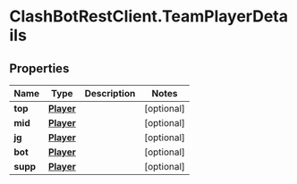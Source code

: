 # ClashBotRestClient.TeamPlayerDetails

## Properties

Name | Type | Description | Notes
------------ | ------------- | ------------- | -------------
**top** | [**Player**](Player.md) |  | [optional] 
**mid** | [**Player**](Player.md) |  | [optional] 
**jg** | [**Player**](Player.md) |  | [optional] 
**bot** | [**Player**](Player.md) |  | [optional] 
**supp** | [**Player**](Player.md) |  | [optional] 


